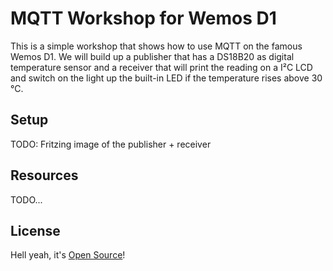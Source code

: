 # MQTT Workshop for Wemos D1

This is a simple workshop that shows how to use MQTT on the famous Wemos D1.
We will build up a publisher that has a DS18B20 as digital temperature sensor and a receiver that will print the reading on a I²C LCD and switch on the light up the built-in LED if the temperature rises above 30 °C.

## Setup
TODO: Fritzing image of the publisher + receiver

## Resources
TODO...

## License
Hell yeah, it's [Open Source](LICENSE)!